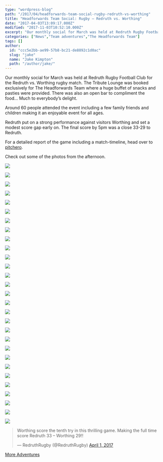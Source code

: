 ```yaml
---
type: "wordpress-blog"
path: "/2017/04/headforwards-team-social-rugby-redruth-vs-worthing"
title: "Headforwards Team Social: Rugby – Redruth vs. Worthing"
date: "2017-04-03T13:09:17.000Z"
modified: "2017-11-03T10:52:10.000Z"
excerpt: "Our monthly social for March was held at Redruth Rugby Football Club for the Redruth vs. Worthing rugby match. The Tribute Lounge was booked exclusively for The Headforwards Team where a huge buffet of snacks and pasties were provided. There was also an open bar to compliment the food… Much to everybody’s delight. Around 60 people …"
categories: ["News","Team adventures","The Headforwards Team"]
tags: []
author:
  id: "ccc5e2bb-ae99-57b8-bc21-de8892c1d0ac"
  slug: "jake"
  name: "Jake Kimpton"
  path: "/author/jake/"
---
```

Our monthly social for March was held at Redruth Rugby Football Club for the Redruth vs. Worthing rugby match. The Tribute Lounge was booked exclusively for The Headforwards Team where a huge buffet of snacks and pasties were provided. There was also an open bar to compliment the food… Much to everybody’s delight.

Around 60 people attended the event including a few family friends and children making it an enjoyable event for all ages.

Redruth put on a strong performance against visitors Worthing and set a modest score gap early on. The final score by 5pm was a close 33-29 to Redruth.

For a detailed report of the game including a match-timeline, head over to [pitchero](http://www.pitchero.com/clubs/redruth/teams/38088/match-centre/1-2146655).

Check out some of the photos from the afternoon.


<section class="gallery">


![](/wp-content/uploads/2017/04/DSCF8067.jpg)

![](/wp-content/uploads/2017/04/DSCF8066.jpg)

![](/wp-content/uploads/2017/04/IMG_1768.jpg)

![](/wp-content/uploads/2017/04/DSCF8073.jpg)

![](/wp-content/uploads/2017/04/DSCF8078.jpg)

![](/wp-content/uploads/2017/04/DSCF8069.jpg)

![](/wp-content/uploads/2017/04/DSCF8080.jpg)

![](/wp-content/uploads/2017/04/DSCF8083.jpg)

![](/wp-content/uploads/2017/04/DSCF8096.jpg)

![](/wp-content/uploads/2017/04/DSCF8098.jpg)

![](/wp-content/uploads/2017/04/DSCF8152.jpg)

![](/wp-content/uploads/2017/04/DSCF8104.jpg)

![](/wp-content/uploads/2017/04/DSCF8095.jpg)

![](/wp-content/uploads/2017/04/DSCF8112.jpg)

![](/wp-content/uploads/2017/04/DSCF8121.jpg)

![](/wp-content/uploads/2017/04/DSCF8160.jpg)

![](/wp-content/uploads/2017/04/DSCF8137.jpg)

![](/wp-content/uploads/2017/04/DSCF8199.jpg)

![](/wp-content/uploads/2017/04/DSCF8150.jpg)

![](/wp-content/uploads/2017/04/DSCF8193.jpg)

![](/wp-content/uploads/2017/04/DSCF8133.jpg)

![](/wp-content/uploads/2017/04/DSCF8142.jpg)

![](/wp-content/uploads/2017/04/DSCF8166.jpg)

![](/wp-content/uploads/2017/04/DSCF8193-1.jpg)

![](/wp-content/uploads/2017/04/DSCF8205.jpg)

![](/wp-content/uploads/2017/04/IMG_1757.jpg)

![](/wp-content/uploads/2017/04/IMG_1765.jpg)

![](/wp-content/uploads/2017/04/DSCF8208.jpg)

![](/wp-content/uploads/2017/04/image_58e0d86dac205.jpg)

</section>



> Worthing score the tenth try in this thrilling game. Making the full time score Redruth 33 – Worthing 29!!
> 
> — RedruthRugby (@RedruthRugby) [April 1, 2017](https://twitter.com/RedruthRugby/status/848198416622641152)

[More Adventures](https://www.headforwards.com/category/team-adventures/)
